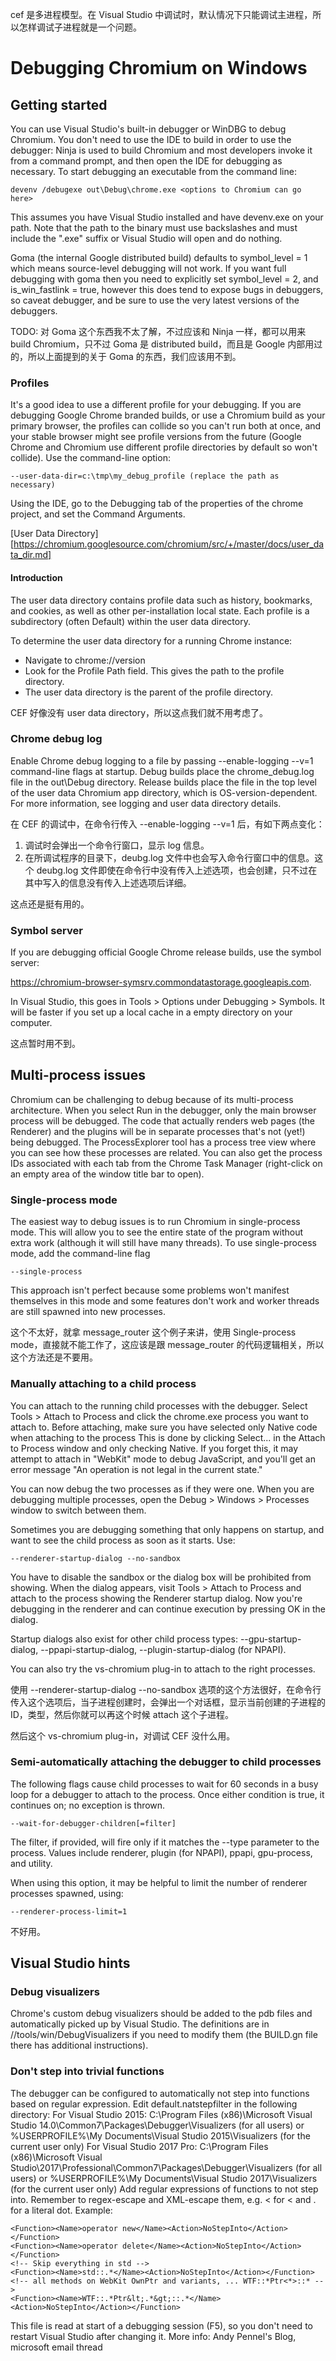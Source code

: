 cef 是多进程模型。在 Visual Studio 中调试时，默认情况下只能调试主进程，所以怎样调试子进程就是一个问题。

# Debugging Chromium on Windows

## Getting started
You can use Visual Studio's built-in debugger or WinDBG to debug Chromium. You don't need to use the IDE to build in order to use the debugger: Ninja is used to build Chromium and most developers invoke it from a command prompt, and then open the IDE for debugging as necessary. To start debugging an executable from the command line:

    devenv /debugexe out\Debug\chrome.exe <options to Chromium can go here>

This assumes you have Visual Studio installed and have devenv.exe on your path. Note that the path to the binary must use backslashes and must include the ".exe" suffix or Visual Studio will open and do nothing.

Goma (the internal Google distributed build) defaults to symbol\_level = 1 which means source-level debugging will not work. If you want full debugging with goma then you need to explicitly set symbol\_level = 2, and is\_win\_fastlink = true, however this does tend to expose bugs in debuggers, so caveat debugger, and be sure to use the very latest versions of the debuggers.

TODO: 对 Goma 这个东西我不太了解，不过应该和 Ninja 一样，都可以用来 build Chromium，只不过 Goma 是 distributed build，而且是 Google 内部用过的，所以上面提到的关于 Goma 的东西，我们应该用不到。


### Profiles

It's a good idea to use a different profile for your debugging. If you are debugging Google Chrome branded builds, or use a Chromium build as your primary browser, the profiles can collide so you can't run both at once, and your stable browser might see profile versions from the future (Google Chrome and Chromium use different profile directories by default so won't collide). Use the command-line option:

    --user-data-dir=c:\tmp\my_debug_profile (replace the path as necessary)

Using the IDE, go to the Debugging tab of the properties of the chrome project, and set the Command Arguments.


[User Data Directory][https://chromium.googlesource.com/chromium/src/+/master/docs/user_data_dir.md]
#### Introduction
The user data directory contains profile data such as history, bookmarks, and cookies, as well as other per-installation local state.
Each profile is a subdirectory (often Default) within the user data directory.

To determine the user data directory for a running Chrome instance:

* Navigate to chrome://version
* Look for the Profile Path field. This gives the path to the profile directory.
* The user data directory is the parent of the profile directory.

CEF 好像没有 user data directory，所以这点我们就不用考虑了。

### Chrome debug log
Enable Chrome debug logging to a file by passing --enable-logging --v=1 command-line flags at startup. Debug builds place the chrome_debug.log file in the out\Debug directory. Release builds place the file in the top level of the user data Chromium app directory, which is OS-version-dependent. For more information, see logging and user data directory details.


在 CEF 的调试中，在命令行传入 --enable-logging --v=1 后，有如下两点变化：

1. 调试时会弹出一个命令行窗口，显示 log 信息。
2. 在所调试程序的目录下，deubg.log 文件中也会写入命令行窗口中的信息。这个 deubg.log 文件即使在命令行中没有传入上述选项，也会创建，只不过在其中写入的信息没有传入上述选项后详细。

这点还是挺有用的。

### Symbol server

If you are debugging official Google Chrome release builds, use the symbol server:

https://chromium-browser-symsrv.commondatastorage.googleapis.com.

In Visual Studio, this goes in Tools > Options under Debugging > Symbols. It will be faster if you set up a local cache in a empty directory on your computer.

这点暂时用不到。

## Multi-process issues
Chromium can be challenging to debug because of its multi-process architecture. When you select Run in the debugger, only the main browser process will be debugged. The code that actually renders web pages (the Renderer) and the plugins will be in separate processes that's not (yet!) being debugged. The ProcessExplorer tool has a process tree view where you can see how these processes are related. You can also get the process IDs associated with each tab from the Chrome Task Manager (right-click on an empty area of the window title bar to open).

### Single-process mode
The easiest way to debug issues is to run Chromium in single-process mode. This will allow you to see the entire state of the program without extra work (although it will still have many threads). To use single-process mode, add the command-line flag

    --single-process

This approach isn't perfect because some problems won't manifest themselves in this mode and some features don't work and worker threads are still spawned into new processes.

这个不太好，就拿 message_router 这个例子来讲，使用 Single-process mode，直接就不能工作了，这应该是跟 message\_router 的代码逻辑相关，所以这个方法还是不要用。

### Manually attaching to a child process
You can attach to the running child processes with the debugger. Select Tools > Attach to Process and click the chrome.exe process you want to attach to. Before attaching, make sure you have selected only Native code when attaching to the process This is done by clicking Select... in the Attach to Process window and only checking Native. If you forget this, it may attempt to attach in "WebKit" mode to debug JavaScript, and you'll get an error message "An operation is not legal in the current state."

You can now debug the two processes as if they were one. When you are debugging multiple processes, open the Debug > Windows > Processes window to switch between them. 

Sometimes you are debugging something that only happens on startup, and want to see the child process as soon as it starts. Use:

    --renderer-startup-dialog --no-sandbox

You have to disable the sandbox or the dialog box will be prohibited from showing. When the dialog appears, visit Tools > Attach to Process and attach to the process showing the Renderer startup dialog. Now you're debugging in the renderer and can continue execution by pressing OK in the dialog.

Startup dialogs also exist for other child process types: --gpu-startup-dialog, --ppapi-startup-dialog, --plugin-startup-dialog (for NPAPI).

You can also try the vs-chromium plug-in to attach to the right processes.

使用  --renderer-startup-dialog --no-sandbox 选项的这个方法很好，在命令行传入这个选项后，当子进程创建时，会弹出一个对话框，显示当前创建的子进程的 ID，类型，然后你就可以再这个时候 attach 这个子进程。

然后这个 vs-chromium plug-in，对调试 CEF 没什么用。

### Semi-automatically attaching the debugger to child processes

The following flags cause child processes to wait for 60 seconds in a busy loop for a debugger to attach to the process. Once either condition is true, it continues on; no exception is thrown.

    --wait-for-debugger-children[=filter]

The filter, if provided, will fire only if it matches the --type parameter to the process. Values include renderer, plugin (for NPAPI), ppapi, gpu-process, and utility.

When using this option, it may be helpful to limit the number of renderer processes spawned, using:

    --renderer-process-limit=1

不好用。


## Visual Studio hints

### Debug visualizers
Chrome's custom debug visualizers should be added to the pdb files and automatically picked up by Visual Studio. The definitions are in //tools/win/DebugVisualizers if you need to modify them (the BUILD.gn file there has additional instructions).

### Don't step into trivial functions
The debugger can be configured to automatically not step into functions based on regular expression. Edit default.natstepfilter in the following directory:
For Visual Studio 2015: C:\Program Files (x86)\Microsoft Visual Studio 14.0\Common7\Packages\Debugger\Visualizers (for all users)
or %USERPROFILE%\My Documents\Visual Studio 2015\Visualizers (for the current user only)
For Visual Studio 2017 Pro: C:\Program Files (x86)\Microsoft Visual Studio\2017\Professional\Common7\Packages\Debugger\Visualizers (for all users)
or %USERPROFILE%\My Documents\Visual Studio 2017\Visualizers (for the current user only)
Add regular expressions of functions to not step into. Remember to regex-escape and XML-escape them, e.g. &lt; for < and \. for a literal dot. Example:

    <Function><Name>operator new</Name><Action>NoStepInto</Action></Function>
    <Function><Name>operator delete</Name><Action>NoStepInto</Action></Function>
    <!-- Skip everything in std -->
    <Function><Name>std::.*</Name><Action>NoStepInto</Action></Function>
    <!-- all methods on WebKit OwnPtr and variants, ... WTF::*Ptr<*>::* -->
    <Function><Name>WTF::.*Ptr&lt;.*&gt;::.*</Name><Action>NoStepInto</Action></Function>

This file is read at start of a debugging session (F5), so you don't need to restart Visual Studio after changing it.
More info: Andy Pennel's Blog, microsoft email thread

